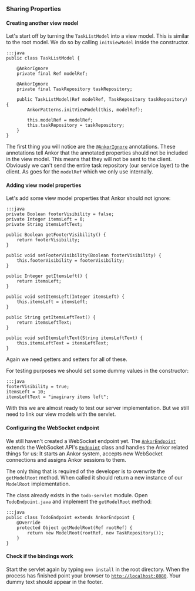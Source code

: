 ### Sharing Properties

#### Creating another view model

Let's start off by turning the `TaskListModel` into a view model.
This is similar to the root model.
We do so by calling `initViewModel` inside the constructor.

    :::java
    public class TaskListModel {

        @AnkorIgnore
        private final Ref modelRef;

        @AnkorIgnore
        private final TaskRepository taskRepository;

        public TaskListModel(Ref modelRef, TaskRepository taskRepository) {
            AnkorPatterns.initViewModel(this, modelRef);

            this.modelRef = modelRef;
            this.taskRepository = taskRepository;
        }
    }

The first thing you will notice are the [`@AnkorIgnore`][1] annotations.
These annotations tell Ankor that the annotated properties should not be included in the view model.
This means that they will not be sent to the client.
Obviously we can't send the entire task repository (our service layer) to the client.
As goes for the `modelRef` which we only use internally.

#### Adding view model properties

Let's add some view model properties that Ankor should not ignore:

    :::java
    private Boolean footerVisibility = false;
    private Integer itemsLeft = 0;
    private String itemsLeftText;

    public Boolean getFooterVisibility() {
        return footerVisibility;
    }

    public void setFooterVisibility(Boolean footerVisibility) {
        this.footerVisibility = footerVisibility;
    }

    public Integer getItemsLeft() {
        return itemsLeft;
    }

    public void setItemsLeft(Integer itemsLeft) {
        this.itemsLeft = itemsLeft;
    }

    public String getItemsLeftText() {
        return itemsLeftText;
    }

    public void setItemsLeftText(String itemsLeftText) {
        this.itemsLeftText = itemsLeftText;
    }

Again we need getters and setters for all of these.

For testing purposes we should set some dummy values in the constructor:

    :::java
    footerVisibility = true;
    itemsLeft = 10;
    itemsLeftText = "imaginary items left";

With this we are almost ready to test our server implementation.
But we still need to link our view models with the servlet.

#### Configuring the WebSocket endpoint

We still haven't created a WebSocket endpoint yet.
The [`AnkorEndpoint`][2] extends the WebSocket API's [`Endpoint`][3] class and handles the Ankor related things for us:
It starts an Ankor system, accepts new WebSocket connections and assigns Ankor sessions to them.

The only thing that is required of the developer is to overwrite the `getModelRoot` method.
When called it should return a new instance of our `ModelRoot` implementation.

The class already exists in the `todo-servlet` module.
Open `TodoEndpoint.java` and implement the `getModelRoot` method:

    :::java
    public class TodoEndpoint extends AnkorEndpoint {
        @Override
        protected Object getModelRoot(Ref rootRef) {
            return new ModelRoot(rootRef, new TaskRepository());
        }
    }

#### Check if the bindings work

Start the servlet again by typing `mvn install` in the root directory. 
When the process has finished point your browser to [`http://localhost:8080`](http://localhost:8080).
Your dummy text should appear in the footer.

[1]: http://ankor.io/static/javadoc/apidocs/at/irian/ankor/messaging/AnkorIgnore.html
[2]: http://ankor.io/static/javadoc/apidocs/at/irian/ankor/servlet/websocket/AnkorEndpoint.html
[3]: http://docs.oracle.com/javaee/7/api/javax/websocket/Endpoint.html

